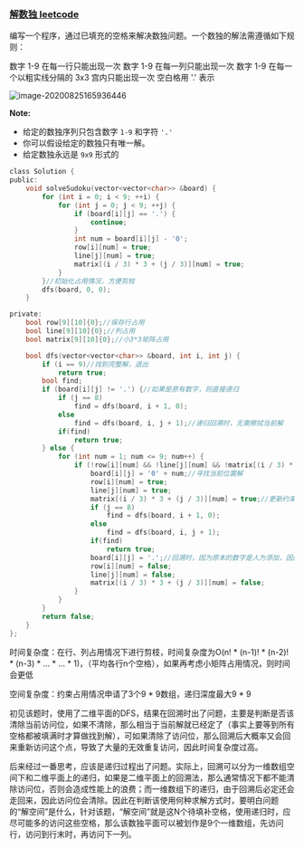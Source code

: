 ### [解数独 leetcode](https://leetcode-cn.com/problems/sudoku-solver/)

编写一个程序，通过已填充的空格来解决数独问题。一个数独的解法需遵循如下规则：

数字 1-9 在每一行只能出现一次
数字 1-9 在每一列只能出现一次
数字 1-9 在每一个以粗实线分隔的 3x3 宫内只能出现一次
空白格用 '.' 表示

![image-20200825165936446](https://imagebag.oss-cn-chengdu.aliyuncs.com/img/image-20200825165936446.png)

**Note:**

- 给定的数独序列只包含数字 `1-9` 和字符 `'.'` 
- 你可以假设给定的数独只有唯一解。
- 给定数独永远是 `9x9` 形式的

```c
class Solution {
public:
    void solveSudoku(vector<vector<char>> &board) {
        for (int i = 0; i < 9; ++i) {
            for (int j = 0; j < 9; ++j) {
                if (board[i][j] == '.') {
                    continue;
                }
                int num = board[i][j] - '0';
                row[i][num] = true;
                line[j][num] = true;
                matrix[(i / 3) * 3 + (j / 3)][num] = true;
            }
        }//初始化占用情况，方便剪枝
        dfs(board, 0, 0);
    }

private:
    bool row[9][10]{0};//保存行占用
    bool line[9][10]{0};//列占用
    bool matrix[9][10]{0};//小3*3矩阵占用

    bool dfs(vector<vector<char>> &board, int i, int j) {
        if (i == 9)//找到完整解，退出
            return true;
        bool find;
        if (board[i][j] != '.') {//如果是原有数字，则直接递归
            if (j == 8)
                find = dfs(board, i + 1, 0);
            else
                find = dfs(board, i, j + 1);//递归回溯时，无需擦拭当前解
            if(find)
                return true;
        } else {
            for (int num = 1; num <= 9; num++) {
                if (!row[i][num] && !line[j][num] && !matrix[(i / 3) * 3 + (j / 3)][num]) {
                    board[i][j] = '0' + num;//寻找当前位置解
                    row[i][num] = true;
                    line[j][num] = true;
                    matrix[(i / 3) * 3 + (j / 3)][num] = true;//更新约束空间
                    if (j == 8)
                        find = dfs(board, i + 1, 0);
                    else
                        find = dfs(board, i, j + 1);
                    if(find)
                        return true;
                    board[i][j] = '.';//回溯时，因为原本的数字是人为添加，因此需要擦拭当前解
                    row[i][num] = false;
                    line[j][num] = false;
                    matrix[(i / 3) * 3 + (j / 3)][num] = false;
                }
            }
        }
        return false;
    }
};
```

时间复杂度：在行、列占用情况下进行剪枝，时间复杂度为O(n! * (n-1)! * (n-2)! * (n-3) * ... * ... * 1)，（平均各行n个空格），如果再考虑小矩阵占用情况，则时间会更低

空间复杂度：约束占用情况申请了3个9 * 9数组，递归深度最大9 * 9

初见该题时，使用了二维平面的DFS，结果在回溯时出了问题，主要是判断是否该清除当前访问位，如果不清除，那么相当于当前解就已经定了（事实上要等到所有空格都被填满时才算做找到解），可如果清除了访问位，那么回溯后大概率又会回来重新访问这个点，导致了大量的无效重复访问，因此时间复杂度过高。

后来经过一番思考，应该是递归过程出了问题。实际上，回溯可以分为一维数组空间下和二维平面上的递归，如果是二维平面上的回溯法，那么通常情况下都不能清除访问位，否则会造成性能上的浪费；而一维数组下的递归，由于回溯后必定还会走回来，因此访问位会清除。因此在判断该使用何种求解方式时，要明白问题的“解空间”是什么，针对该题，“解空间”就是这N个待填补空格，使用递归时，应尽可能多的访问这些空格，那么该数独平面可以被划作是9个一维数组，先访问行，访问到行末时，再访问下一列。